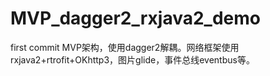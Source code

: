 # MVP_dagger2_rxjava2_demo
first commit
MVP架构，使用dagger2解耦。网络框架使用rxjava2+rtrofit+OKhttp3，图片glide，事件总线eventbus等。
